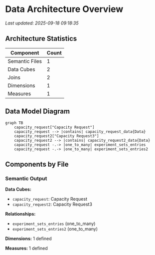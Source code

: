 # Data Architecture Overview

*Last updated: 2025-09-18 09:18:35*

## Architecture Statistics

| Component | Count |
|-----------|-------|
| Semantic Files | 1 |
| Data Cubes | 2 |
| Joins | 2 |
| Dimensions | 1 |
| Measures | 1 |

## Data Model Diagram

```mermaid
graph TB
    capacity_request["Capacity Request"]
    capacity_request --> |contains| capacity_request_data{Data}
    capacity_request2["Capacity Request3"]
    capacity_request2 --> |contains| capacity_request2_data{Data}
    capacity_request -.-> |one_to_many| experiment_sets_entries
    capacity_request -.-> |one_to_many| experiment_sets_entries2
```

## Components by File

### Semantic Output

**Data Cubes:**
- `capacity_request`: Capacity Request
- `capacity_request2`: Capacity Request3

**Relationships:**
- `experiment_sets_entries` (one_to_many)
- `experiment_sets_entries2` (one_to_many)

**Dimensions:** 1 defined

**Measures:** 1 defined
